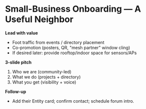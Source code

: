 # Small-Business Onboarding — A Useful Neighbor

**Lead with value**
- Foot traffic from events / directory placement
- Co-promotion (posters, QR, \"mesh partner\" window cling)
- If desired later: provide rooftop/indoor space for sensors/APs

**3-slide pitch**
1. Who we are (community-led)
2. What we do (projects + directory)
3. What you get (visibility + voice)

**Follow-up**
- Add their Entity card; confirm contact; schedule forum intro.

